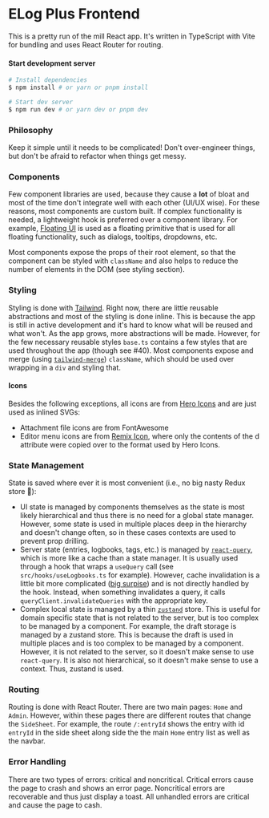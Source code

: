 # ELog Plus Frontend

This is a pretty run of the mill React app. It's written in TypeScript with Vite for bundling and uses React Router for routing.

#### Start development server

```bash
# Install dependencies
$ npm install # or yarn or pnpm install

# Start dev server
$ npm run dev # or yarn dev or pnpm dev
```

### Philosophy

Keep it simple until it needs to be complicated! Don't over-engineer things, but don't be afraid to refactor when things get messy.

### Components

Few component libraries are used, because they cause a **lot** of bloat and most of the time don't integrate well with each other (UI/UX wise). For these reasons, most components are custom built. If complex functionality is needed, a lightweight hook is preferred over a component library. For example, [Floating UI](https://floating-ui.com/) is used as a floating primitive that is used for all floating functionality, such as dialogs, tooltips, dropdowns, etc.

Most components expose the props of their root element, so that the component can be styled with `className` and also helps to reduce the number of elements in the DOM (see styling section).

### Styling

Styling is done with [Tailwind](https://tailwindcss.com/). Right now, there are little reusable abstractions and most of the styling is done inline. This is because the app is still in active development and it's hard to know what will be reused and what won't. As the app grows, more abstractions will be made. However, for the few necessary reusable styles `base.ts` contains a few styles that are used throughout the app (though see #40). Most components expose and merge (using [`tailwind-merge`](https://www.npmjs.com/package/tailwind-merge)) `className`, which should be used over wrapping in a `div` and styling that.

#### Icons

Besides the following exceptions, all icons are from [Hero Icons](https://heroicons.com/) and are just used as inlined SVGs:

- Attachment file icons are from FontAwesome
- Editor menu icons are from [Remix Icon](https://remixicon.com/), where only the contents of the d attribute were copied over to the format used by Hero Icons.

### State Management

State is saved where ever it is most convenient (i.e., no big nasty Redux store 🎉):

- UI state is managed by components themselves as the state is most likely hierarchical and thus there is no need for a global state manager. However, some state is used in multiple places deep in the hierarchy and doesn't change often, so in these cases contexts are used to prevent prop drilling.
- Server state (entries, logbooks, tags, etc.) is managed by [`react-query`](https://react-query.tanstack.com/), which is more like a cache than a state manager. It is usually used through a hook that wraps a `useQuery` call (see `src/hooks/useLogbooks.ts` for example). However, cache invalidation is a little bit more complicated ([big surpise](https://martinfowler.com/bliki/TwoHardThings.html)) and is not directly handled by the hook. Instead, when something invalidates a query, it calls `queryClient.invalidateQueries` with the appropriate key.
- Complex local state is managed by a thin [`zustand`](https://github.com/pmndrs/zustand) store. This is useful for domain specific state that is not related to the server, but is too complex to be managed by a component. For example, the draft storage is managed by a zustand store. This is because the draft is used in multiple places and is too complex to be managed by a component. However, it is not related to the server, so it doesn't make sense to use `react-query`. It is also not hierarchical, so it doesn't make sense to use a context. Thus, zustand is used.

### Routing

Routing is done with React Router. There are two main pages: `Home` and `Admin`. However, within these pages there are different routes that change the `SideSheet`. For example, the route `/:entryId` shows the entry with id `entryId` in the side sheet along side the the main `Home` entry list as well as the navbar.

### Error Handling

There are two types of errors: critical and noncritical. Critical errors cause the page to crash and shows an error page. Noncritical errors are recoverable and thus just display a toast. All unhandled errors are critical and cause the page to cash.
